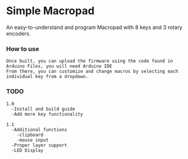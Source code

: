 # Simple Macropad
  An easy-to-understand and program Macropad with 8 keys and 3 rotary encoders.

  ### How to use
    Once built, you can upload the firmware using the code found in Arduino Files, you will need Arduino IDE
    From there, you can customize and change macros by selecting each individual key from a dropdown.

  ### TODO
    1.0
      -Install and build guide
      -Add more key functionality

    1.1
      -Additional functions
        -clipboard
        -mouse input
      -Proper layer support
      -LED Display
    
